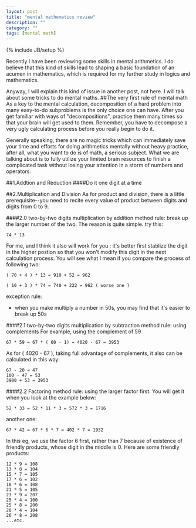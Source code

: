 ```yaml
---
layout: post
title: "mental mathematics review"
description: ""
category: ""
tags: [mental math]
---
```

{% include JB/setup %}

Recently I have been reviewing some skills in mental arithmetics. I do believe that this kind of skills lead to shaping a basic foundation of an acumen in mathematics, which is required for my further study in logics and mathematics.

Anyway, I will explain this kind of issue in another post, not here. I will talk about some tricks to do mental maths. 
##The very first rule of mental math
As a key to the mental calculation, decomposition of a hard problem into many easy-to-do subproblems is the only choice one can have. After you get familiar with ways of "decompositions", practice them many times so that your brain will get used to them. Remember, you have to decompose a very ugly calculating process before you really begin to do it.

Generally speaking, there are no magic tricks which can immediately save your time and efforts for doing arithmetics mentally without heavy practice, after all, what you want to do is of math, a serious subject. What we are talking about is to fully utilize your limited brain resources to finish a complicated task without losing your attention in a storm of numbers and operators.




##1.Addtion and Reduction
####Do it one digit at a time




##2.Multiplication and Division
As for product and division, there is a little prerequisite--you need to recite every value of product between digits and digits from 0 to 9.

####2.0 two-by-two digits multiplication by addition method
rule: break up the larger number of the two.
The reason is quite simple. try this:
	
	74 * 13

For me, and I think it also will work for you : it's better first stablize the digit in the higher postion so that you won't modify this digit in the next calculation process. You will see what I mean if you compare the process of following two: 

	( 70 + 4 ) * 13 = 910 + 52 = 962

	( 10 + 3 ) * 74 = 740 + 222 = 962 ( worse one )

exception rule:
+ when you make multiply a number in 50s, you may find that it's easier to break up 50s  

####2.1 two-by-two digits multiplication by subtraction method
rule: using complements
For example, using the complement of 59

	67 * 59 = 67 * ( 60 - 1) = 4020 - 67 = 3953

As for ( 4020 - 67 ), taking full advantage of complements, it also can be calculated in this way:

	67 - 20 = 47
	100 - 47 = 53
	3900 + 53 = 3953

####2.2 Factoring method
rule: using the larger factor first.
You will get it when you look at the example below:

	52 * 33 = 52 * 11 * 3 = 572 * 3 = 1716

another one:

	67 * 42 = 67 * 6 * 7 = 402 * 7 = 1932

In this eg, we use the factor 6 first, rather than 7 because of existence of friendly products, whose digit in the middle is 0. Here are some friendly products:

	12 * 9 = 108
	13 * 8 = 104
	15 * 7 = 105
	17 * 6 = 102
	18 * 6 = 108
	21 * 5 = 105
	23 * 9 = 207
	25 * 4 = 100
	25 * 8 = 200
	26 * 4 = 104
	26 * 8 = 208
	...etc.






